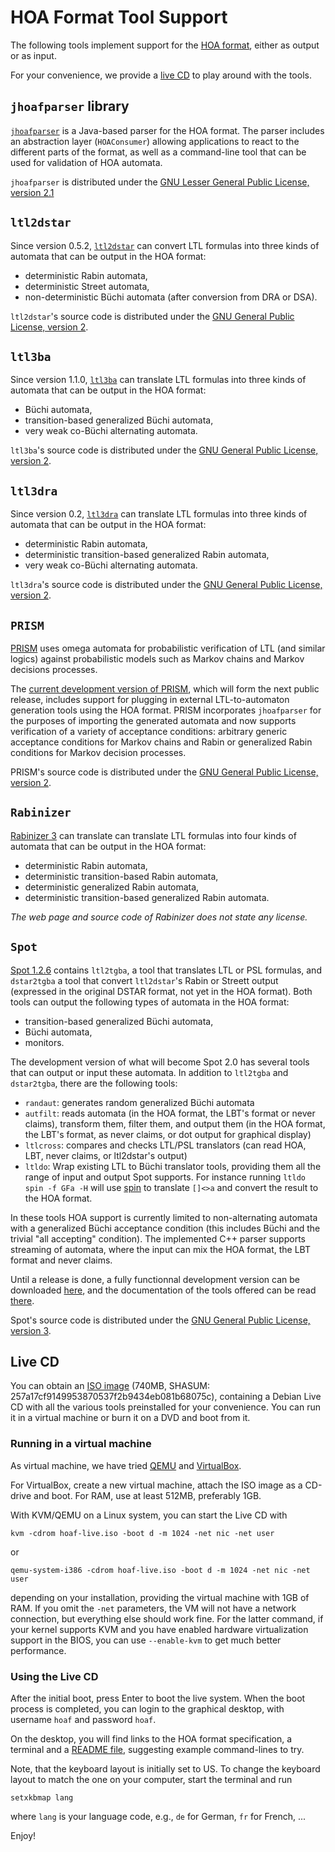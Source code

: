 HOA Format Tool Support
=======================

The following tools implement support for the [HOA format](index.html), either as output or as input.

For your convenience, we provide a [live CD](#live-cd) to play around with the tools.

`jhoafparser` library
---------------------

[`jhoafparser`](http://www.ltl2dstar.de/jhoafparser/) is a Java-based parser for the HOA format. The parser includes an abstraction layer (`HOAConsumer`) allowing applications to react to the different parts of the format, as well as a command-line tool that can be used for validation of HOA automata.

`jhoafparser` is distributed under the [GNU Lesser General Public License, version 2.1](https://www.gnu.org/licenses/lgpl-2.1.html)

`ltl2dstar`
-----------

Since version 0.5.2, [`ltl2dstar`](http://ltl2dstar.de/) can convert LTL formulas into three kinds of automata that can be output in the HOA format:

- deterministic Rabin automata,
- deterministic Street automata,
- non-deterministic Büchi automata (after conversion from DRA or DSA).

`ltl2dstar`'s source code is distributed under the [GNU General Public License, version 2](http://www.gnu.org/licenses/gpl-2.0.html).

`ltl3ba`
--------

Since version 1.1.0, [`ltl3ba`](http://sourceforge.net/projects/ltl3ba/) can translate LTL formulas into three kinds of automata that can be output in the HOA format:

- Büchi automata,
- transition-based generalized Büchi automata,
- very weak co-Büchi alternating automata.

`ltl3ba`'s source code is distributed under the [GNU General Public License, version 2](http://www.gnu.org/licenses/gpl-2.0.html).

`ltl3dra`
---------

Since version 0.2, [`ltl3dra`](http://sourceforge.net/projects/ltl3dra/) can translate LTL formulas into three kinds of automata that can be output in the HOA format:

- deterministic Rabin automata,
- deterministic transition-based generalized Rabin automata,
- very weak co-Büchi alternating automata.

`ltl3dra`'s source code is distributed under the [GNU General Public License, version 2](http://www.gnu.org/licenses/gpl-2.0.html).

`PRISM`
-------

[PRISM](http://www.prismmodelchecker.org/) uses omega automata for probabilistic verification of LTL (and similar logics) against probabilistic models such as Markov chains and Markov decisions processes.

The [current development version of PRISM](http://www.prismmodelchecker.org/dev/), which will form the next public release, includes support for plugging in external LTL-to-automaton generation tools using the HOA format. PRISM incorporates `jhoafparser` for the purposes of importing the generated automata and now supports verification of a variety of acceptance conditions: arbitrary generic acceptance conditions for Markov chains and Rabin or generalized Rabin conditions for Markov decision processes.

PRISM's source code is distributed under the [GNU General Public License, version 2](http://www.gnu.org/licenses/gpl-2.0.html).

`Rabinizer`
-----------

[Rabinizer 3](https://www7.in.tum.de/~kretinsk/rabinizer3.html) can translate can translate LTL formulas into four kinds of automata that can be output in the HOA format:

- deterministic Rabin automata,
- deterministic transition-based Rabin automata,
- deterministic generalized Rabin automata,
- deterministic transition-based generalized Rabin automata.

*The web page and source code of Rabinizer does not state any license.*

`Spot`
------

[Spot 1.2.6](http://spot.lip6.fr/wiki/GetSpot) contains `ltl2tgba`, a tool that translates LTL or PSL formulas, and `dstar2tgba` a tool that convert `ltl2dstar`'s Rabin or Streett output (expressed in the original DSTAR format, not yet in the HOA format).  Both tools can output the following types of automata in the HOA format:

- transition-based generalized Büchi automata,
- Büchi automata,
- monitors.

The development version of what will become Spot 2.0 has several tools that can output or input these automata.  In addition to `ltl2tgba` and `dstar2tgba`, there are the following tools:
- `randaut`: generates random generalized Büchi automata
- `autfilt`: reads automata (in the HOA format, the LBT's format or never claims), transform them, filter them, and output them (in the HOA format, the LBT's format, as never claims, or dot output for graphical display)
- `ltlcross`: compares and checks LTL/PSL translators (can read HOA, LBT, never claims, or ltl2dstar's output)
- `ltldo`: Wrap existing LTL to Büchi translator tools, providing them all the range of input and output Spot supports.  For instance running `ltldo spin -f GFa -H` will use [spin](http://spinroot.com/) to translate `[]<>a` and convert the result to the HOA format.

In these tools HOA support is currently limited to non-alternating automata with a generalized Büchi acceptance condition (this includes Büchi and the trivial "all accepting" condition).  The implemented C++ parser supports streaming of automata, where the input can mix the HOA format, the LBT format and never claims.

Until a release is done, a fully functionnal development version can be downloaded [here](https://www.lrde.epita.fr/~adl/dl/spot-1.99a.tar.gz), and the documentation of the tools offered can be read [there](https://www.lrde.epita.fr/~adl/dl/spot-1.99-userdoc/tools.html).

Spot's source code is distributed under the [GNU General Public License, version 3](http://www.gnu.org/licenses/gpl-3.0.html).


## <a name="live-cd">Live CD</a>

You can obtain an [ISO image](http://wwwtcs.inf.tu-dresden.de/ALGI/TR/hoaf-livecd/hoaf-live.iso) (740MB, SHASUM: 257a17cf9149953870537f2b9434eb081b68075c), containing a Debian Live CD with all the various tools preinstalled for your convenience. You can run it in a virtual machine or burn it on a DVD and boot from it.

### Running in a virtual machine

As virtual machine, we have tried [QEMU](http://wiki.qemu.org/Main_Page) and [VirtualBox](http://www.virtualbox.org/).

For VirtualBox, create a new virtual machine, attach the ISO image as a CD-drive and boot. For RAM, use at least 512MB, preferably 1GB.

With KVM/QEMU on a Linux system, you can start the Live CD with

    kvm -cdrom hoaf-live.iso -boot d -m 1024 -net nic -net user

or

    qemu-system-i386 -cdrom hoaf-live.iso -boot d -m 1024 -net nic -net user

depending on your installation, providing the virtual machine with 1GB of RAM. If you omit the `-net` parameters, the VM will not have a network connection, but everything else should work fine. For the latter command, if your kernel supports KVM and you have enabled hardware virtualization support in the BIOS, you can use `--enable-kvm` to get much better performance.


### Using the Live CD

After the initial boot, press Enter to boot the live system. When the boot process is completed, you can login to the graphical desktop, with username `hoaf` and password `hoaf`.

On the desktop, you will find links to the HOA format specification, a terminal and a [README file](http://wwwtcs.inf.tu-dresden.de/ALGI/TR/hoaf-livecd/README), suggesting example command-lines to try.

Note, that the keyboard layout is initially set to US. To change the keyboard layout to match the one on your computer, start the terminal and run

    setxkbmap lang

where `lang` is your language code, e.g., `de` for German, `fr` for French, ...

Enjoy!
